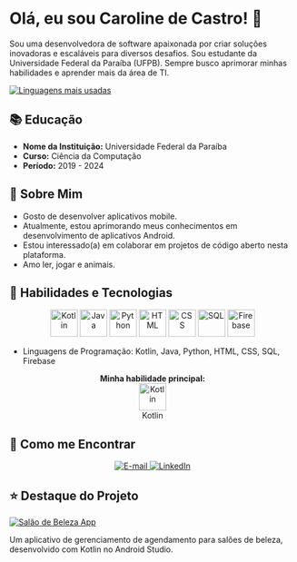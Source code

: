 # Olá, eu sou Caroline de Castro! 👋

Sou uma desenvolvedora de software apaixonada por criar soluções inovadoras e escaláveis para diversos desafios. Sou estudante da Universidade Federal da Paraíba (UFPB). Sempre busco aprimorar minhas habilidades e aprender mais da área de TI.

[![Linguagens mais usadas](https://github-readme-stats.vercel.app/api/top-langs/?username=CarolShiny&bg_color=000000&langs_count_color=ff69b4)](https://github.com/CarolShiny)

## 📚 Educação

- **Nome da Instituição:** Universidade Federal da Paraíba
- **Curso:** Ciência da Computação
- **Período:** 2019 - 2024

## 💬 Sobre Mim

- Gosto de desenvolver aplicativos mobile.
- Atualmente, estou aprimorando meus conhecimentos em desenvolvimento de aplicativos Android.
- Estou interessado(a) em colaborar em projetos de código aberto nesta plataforma.
- Amo ler, jogar e animais.

## 🔧 Habilidades e Tecnologias

<p align="center">
  <img src="https://img.icons8.com/color/48/000000/kotlin.png" alt="Kotlin" width="48" height="48"/>
  <img src="https://img.icons8.com/color/48/000000/java-coffee-cup-logo.png" alt="Java" width="48" height="48"/>
  <img src="https://img.icons8.com/color/48/000000/python.png" alt="Python" width="48" height="48"/>
  <img src="https://img.icons8.com/color/48/000000/html-5.png" alt="HTML" width="48" height="48"/>
  <img src="https://img.icons8.com/color/48/000000/css3.png" alt="CSS" width="48" height="48"/>
  <img src="https://img.icons8.com/color/48/000000/sql.png" alt="SQL" width="48" height="48"/>
  <img src="https://img.icons8.com/color/48/000000/firebase.png" alt="Firebase" width="48" height="48"/>
</p>

- Linguagens de Programação: Kotlin, Java, Python, HTML, CSS, SQL, Firebase
<p align="center">
  <b>Minha habilidade principal:</b><br>
  <img src="https://img.icons8.com/color/48/000000/kotlin.png" alt="Kotlin" width="48" height="48"/><br>
  Kotlin
</p>


## 🚀 Como me Encontrar

<div align="center">
  <a href="caroline.castro958@gmail.com">
    <img src="https://img.shields.io/badge/E-mail-%20-orange?style=for-the-badge&logo=gmail" alt="E-mail">
  </a>
  <a href="https://www.linkedin.com/in/carolinecastro8b">
    <img src="https://img.shields.io/badge/LinkedIn-%20-blue?style=for-the-badge&logo=linkedin" alt="LinkedIn">
  </a>
</div>

## ⭐ Destaque do Projeto

[![Salão de Beleza App](https://img.icons8.com/material-rounded/24/000000/nail-polish.png)](https://github.com/CarolShiny/SB-SpaceX.git)

Um aplicativo de gerenciamento de agendamento para salões de beleza, desenvolvido com Kotlin no Android Studio.









